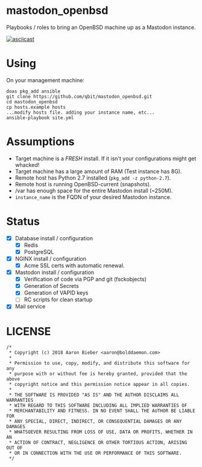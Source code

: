 mastodon_openbsd
================

Playbooks / roles to bring an OpenBSD machine up as a Mastodon instance.

[![asciicast](https://asciinema.org/a/157827.png)](https://asciinema.org/a/157827?speed=3)

# Using

On your management machine:
```
doas pkg_add ansible
git clone https://github.com/qbit/mastodon_openbsd.git
cd mastodon_openbsd
cp hosts.example hosts
...modify hosts file. adding your instance name, etc...
ansible-playbook site.yml
```

# Assumptions

* Target machine is a *FRESH* install. If it isn't your configurations might get whacked!
* Target machine has a large amount of RAM (Test instance has 8G).
* Remote host has Python 2.7 installed (`pkg_add -z python-2.7`).
* Remote host is running OpenBSD-current (snapshots).
* /var has enough space for the entire Mastodon install (~250M).
* `instance_name` is the FQDN of your desired Mastodon instance.

# Status

- [X] Database install / configuration
    - [X] Redis
    - [X] PostgreSQL
- [X] NGINX install / configuration
    - [X] Acme SSL certs with automatic renewal.
- [X] Mastodon install / configuration
    - [X] Verification of code via PGP and git (fsckobjects)
    - [X] Generation of Secrets
    - [X] Generation of VAPID keys
    - [ ] RC scripts for clean startup
- [X] Mail service

# LICENSE

```
/*
 * Copyright (c) 2018 Aaron Bieber <aaron@bolddaemon.com>
 *
 * Permission to use, copy, modify, and distribute this software for any
 * purpose with or without fee is hereby granted, provided that the above
 * copyright notice and this permission notice appear in all copies.
 *
 * THE SOFTWARE IS PROVIDED "AS IS" AND THE AUTHOR DISCLAIMS ALL WARRANTIES
 * WITH REGARD TO THIS SOFTWARE INCLUDING ALL IMPLIED WARRANTIES OF
 * MERCHANTABILITY AND FITNESS. IN NO EVENT SHALL THE AUTHOR BE LIABLE FOR
 * ANY SPECIAL, DIRECT, INDIRECT, OR CONSEQUENTIAL DAMAGES OR ANY DAMAGES
 * WHATSOEVER RESULTING FROM LOSS OF USE, DATA OR PROFITS, WHETHER IN AN
 * ACTION OF CONTRACT, NEGLIGENCE OR OTHER TORTIOUS ACTION, ARISING OUT OF
 * OR IN CONNECTION WITH THE USE OR PERFORMANCE OF THIS SOFTWARE.
 */
 ```
